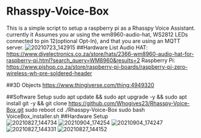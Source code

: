 # Rhasspy-Voice-Box
This is a simple script to setup a raspberry pi as a Rhasspy Voice Assistant.
currently it Assumes you ar using the wm8960-audio-hat, WS2812 LEDs connected to pin 12(optional Opt-In), and that you are using an MQTT server.
![20210723_142915](https://user-images.githubusercontent.com/46109936/132101795-ab6fc0a8-ee79-4e48-94f4-013428607ab8.jpg)
##Hardware List
Audio HAT:
https://www.diyelectronics.co.za/store/hats/2366-wm8960-audio-hat-for-raspberry-pi.html?search_query=WM8960&results=2
Raspberry Pi:
https://www.pishop.co.za/store/raspberry-pi-boards/raspberry-pi-zero-wireless-wh-pre-soldered-header

##3D Objects
https://www.thingiverse.com/thing:4949320

##Software Setup
          sudo apt update && sudo apt upgrade -y && sudo apt install git -y && git clone https://github.com/Whogives23/Rhasspy-Voice-Box.git
          sudo reboot
          cd ./Rhasspy-Voice-Box
          sudo bash VoiceBox_installer.sh
##Hardware Setup          
![20210827_144734](https://user-images.githubusercontent.com/46109936/132100676-1383e2bf-b027-407b-a615-2ba236f68812.jpg)
![20210904_174254](https://user-images.githubusercontent.com/46109936/132100684-104d979a-36a5-4e67-b8b0-9ba1321778e0.jpg)
![20210904_174247](https://user-images.githubusercontent.com/46109936/132100687-b369be40-f5fa-4d7e-a9fd-eea92693af01.jpg)
![20210827_144331](https://user-images.githubusercontent.com/46109936/132100689-2015de03-6c46-4de1-9820-88657e78b13c.jpg)
![20210827_144152](https://user-images.githubusercontent.com/46109936/132100690-790d4188-8b4d-44c1-8b9b-192172375dad.jpg)
